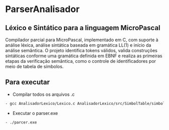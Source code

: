 # ParserAnalisador
## Léxico e Sintático para a linguagem MicroPascal

Compilador parcial para MicroPascal, implementado em C, com suporte à análise léxica, análise sintática baseada em gramática LL(1) e início da análise semântica. O projeto identifica tokens válidos, valida construções sintáticas conforme uma gramática definida em EBNF e realiza as primeiras etapas da verificação semântica, como o controle de identificadores por meio de tabela de símbolos.

## Para executar

- Compilar todos os arquivos .c
```Bash
- gcc AnalisadorLexico/Lexico.c AnalisadorLexico/src/SimbolTable/simboltable.c AnalisadorLexico/src/HashTable/hashtable.c AnalisadorSintatico/Sintatico.c main.c -o parser.exe
```
- Executar o parser.exe
```Bash
- ./parcer.exe
```
